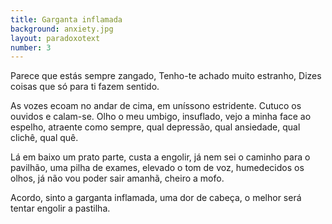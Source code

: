 ```yaml
---
title: Garganta inflamada
background: anxiety.jpg
layout: paradoxotext
number: 3
---
```


Parece que estás sempre zangado, Tenho-te achado muito estranho, Dizes coisas que só para ti fazem sentido.

As vozes ecoam no andar de cima, em uníssono estridente. Cutuco os ouvidos e calam-se. Olho o meu umbigo, insuflado, vejo a minha face ao espelho, atraente como sempre, qual depressão, qual ansiedade, qual clichê, qual quê.

Lá em baixo um prato parte, custa a engolir, já nem sei o caminho para o pavilhão, uma pilha de exames, elevado o tom de voz, humedecidos os olhos, já não vou poder sair amanhã, cheiro a mofo.

Acordo, sinto a garganta inflamada, uma dor de cabeça, o melhor será tentar engolir a pastilha.
